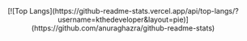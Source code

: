 <div align="center">
[![Top Langs](https://github-readme-stats.vercel.app/api/top-langs/?username=kthedeveloper&layout=pie)](https://github.com/anuraghazra/github-readme-stats)
</div>
